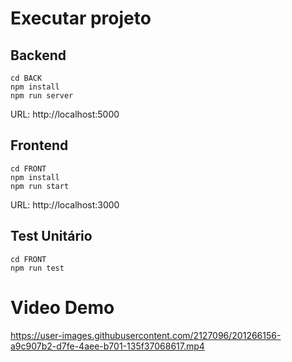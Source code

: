 # Executar projeto

## Backend

```shell
cd BACK
npm install
npm run server
```
URL: http://localhost:5000

## Frontend

```shell
cd FRONT
npm install
npm run start
```

URL: http://localhost:3000

## Test Unitário

```shell
cd FRONT
npm run test
```

# Video Demo

https://user-images.githubusercontent.com/2127096/201266156-a9c907b2-d7fe-4aee-b701-135f37068617.mp4

